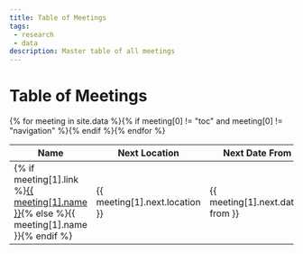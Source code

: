 ```yaml
---
title: Table of Meetings
tags: 
 - research
 - data
description: Master table of all meetings
---
```


# Table of Meetings

<table class="table table-bordered" id="meeting-table" width="100%" cellspacing="0">
    <thead>
    <tr>
    <th>Name</th>
    <th>Next Location</th>
    <th>Next Date From</th>
    <th>Next Date To</th>
    </tr>
    </thead>
    <tbody>{% for meeting in site.data %}{% if meeting[0] != "toc" and meeting[0] != "navigation" %}<tr>
    <td>{% if meeting[1].link %}<a href="{{ meeting[1].link }}" target="_blank">{{ meeting[1].name }}</a>{% else %}{{ meeting[1].name }}{% endif %}</td>
    <td>{{ meeting[1].next.location }}</td>
    <td>{{ meeting[1].next.date-from }}</td>
    <td>{{ meeting[1].next.date-to }}</td>
    </tr>{% endif %}{% endfor %}
</tbody>
</table>

<link href="https://cdn.datatables.net/1.10.20/css/dataTables.bootstrap4.min.css" rel="stylesheet" type="text/css" />
<script src="https://cdn.datatables.net/1.10.20/js/jquery.dataTables.min.js"></script>
<script src="https://cdn.datatables.net/1.10.20/js/dataTables.bootstrap4.min.js"></script>
<script>
$(document).ready(function() {
  $('#meeting-table').DataTable();
});
</script>
